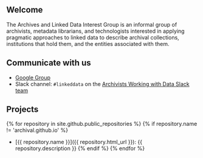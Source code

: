 ## Welcome

The Archives and Linked Data Interest Group is an informal group of archivists, metadata librarians, and technologists interested in applying pragmatic approaches to linked data to describe archival collections, institutions that hold them, and the entities associated with them.

## Communicate with us

* [Google Group](https://groups.google.com/d/forum/archives-and-linked-data)
* Slack channel: `#linkeddata` on the [Archivists Working with Data Slack team](https://shoes-untied.slack.com/)

## Projects

{% for repository in site.github.public_repositories %}
{% if repository.name != 'archival.github.io' %}
* [{{ repository.name }}]({{ repository.html_url }}): {{ repository.description }}
{% endif %}
{% endfor %}
</dl>

